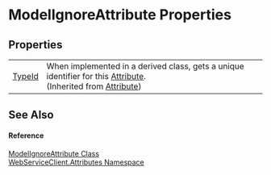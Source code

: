 # ModelIgnoreAttribute Properties




## Properties
<table>
<tr>
<td><a href="https://learn.microsoft.com/dotnet/api/system.attribute.typeid" target="_blank" rel="noopener noreferrer">TypeId</a></td>
<td>When implemented in a derived class, gets a unique identifier for this <a href="https://learn.microsoft.com/dotnet/api/system.attribute" target="_blank" rel="noopener noreferrer">Attribute</a>.<br />(Inherited from <a href="https://learn.microsoft.com/dotnet/api/system.attribute" target="_blank" rel="noopener noreferrer">Attribute</a>)</td></tr>
</table>

## See Also


#### Reference
<a href="13262289-fa63-e03e-f5c7-0ddf38535a8a">ModelIgnoreAttribute Class</a>  
<a href="cd791089-7108-c03a-6f29-5b3d79b0fadf">WebServiceClient.Attributes Namespace</a>  
